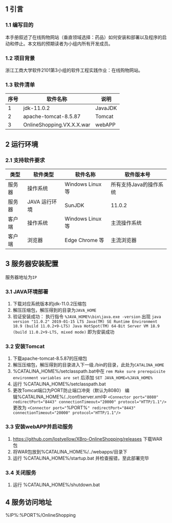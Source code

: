 ## 1 引言
### 1.1 编写目的
本手册叙述了在线购物网站（垂直领域选择：药品）如何安装和部署以及程序的启动和停止。本文档的预期读者为小组内所有开发成员。

### 1.2 项目背景
浙江工商大学软件2101第3小组的软件工程实践作业：在线购物网站。

### 1.3 软件清单
| 序号 | 软件名称 | 说明 |
| --- | ----- | --- |
| 1 | jdk-11.0.2 | JavaJDK |
| 2 | apache-tomcat-8.5.87 | Tomcat |
| 3 | OnlineShopping.VX.X.X.war | webAPP |

## 2 运行环境
### 2.1 支持软件要求
| 类型 | 软件类型 | 软件名称 | 软件版本号 |
| --- | --- | --- | --- |
| 服务器 | 操作系统 | Windows Linux 等 | 所有支持Java的操作系统 |
| 服务器 | JAVA 运行环境 | SunJDK | 11.0.2 |
| 客户端 | 操作系统 | Windows Linux 等 | 主流操作系统 |
| 客户端 | 浏览器 | Edge Chrome 等 | 主流浏览器 |

## 3 服务器安装配置
 服务器地址为`IP`
### 3.1 JAVA环境部署
 1. 下载对应系统版本的jdk-11.0.2压缩包
 2. 解压压缩包，解压得到的目录为`JAVA_HOME`
 3. 验证安装成功：
 执行指令 `%JAVA_HOME%\bin\java.exe -version`
 出现
 `java version "11.0.2" 2019-01-15 LTS
Java(TM) SE Runtime Environment 18.9 (build 11.0.2+9-LTS)
Java HotSpot(TM) 64-Bit Server VM 18.9 (build 11.0.2+9-LTS, mixed mode)`
 即为安装成功

### 3.2 安装Tomcat
 1. 下载apache-tomcat-8.5.87的压缩包
 2. 解压压缩包，解压得到的目录进入下一级./bin的目录，此处为`CATALINA_HOME`
 3. %CATALINA_HOME%/setclasspath.bat中在
 `rem Make sure prerequisite environment variables are set`
 后添加
 `SET JAVA_HOME=%JAVA_HOME%`
 4. 运行 %CATALINA_HOME%/setclasspath.bat
 5. 更改Tomcat端口为PORT防止端口冲突（默认为8080）
 编辑%CATALINA_HOME%/../conf/server.xml中
 `<Connector port="8080" redirectPort="8443" connectionTimeout="20000" protocol="HTTP/1.1"/>`
 更改为
 `<Connector port="`%PORT%`" redirectPort="8443" connectionTimeout="20000" protocol="HTTP/1.1"/>`


### 3.3 安装webAPP并启动服务
 1. https://github.com/lostyellow/XBro-OnlineShopping/releases 下载WAR包
 2. 将WAR包放到%CATALINA_HOME%/../webapps/目录下
 3. 运行 %CATALINA_HOME%/startup.bat 并检查报错，至此部署完毕

### 3.4 关闭服务
 1. 运行 %CATALINA_HOME%/shutdown.bat

## 4 服务访问地址
 %IP%:%PORT%/OnlineShopping